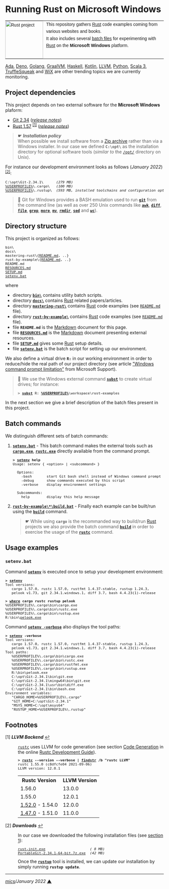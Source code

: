 # <span id="top">Running Rust on Microsoft Windows</span>

<table style="font-family:Helvetica,Arial;font-size:14px;line-height:1.6;">
  <tr>
  <td style="border:0;padding:0 10px 0 0;min-width:120px;"><a href="https://www.rust-lang.org/" rel="external"><img src="https://www.rust-lang.org/static/images/rust-logo-blk.svg" width="120" alt="Rust project"/></a></td>
  <td style="border:0;padding:0;vertical-align:text-top;">This repository gathers <a href="https://www.rust-lang.org/" rel="external">Rust</a> code examples coming from various websites and books.<br/>
  It also includes several <a href="https://en.wikibooks.org/wiki/Windows_Batch_Scripting">batch files</a> for experimenting with <a href="https://www.rust-lang.org/" rel="external">Rust</a> on the <b>Microsoft Windows</b> platform.
  </td>
  </tr>
</table>

[Ada][ada_examples], [Deno][deno_examples], [Golang][golang_examples], [GraalVM][graalvm_examples], [Haskell][haskell_examples], [Kotlin][kotlin_examples], [LLVM][llvm_examples], [Python][python_examples], [Scala 3][scala3_examples], [TruffleSqueak][trufflesqueak_examples] and [WiX][wix_examples] are other trending topics we are currently monitoring.

## <span id="proj_deps">Project dependencies</span>

This project depends on two external software for the **Microsoft Windows** plaform:

- [Git 2.34][git_downloads] ([*release notes*][git_relnotes])
- [Rust 1.57][rust_downloads] <sup id="anchor_01"><a href="#footnote_01">[1]</a></sup> ([*release notes*][rust_relnotes])

> **&#9755;** ***Installation policy***<br/>
> When possible we install software from a [Zip archive][zip_archive] rather than via a Windows installer. In our case we defined **`C:\opt\`** as the installation directory for optional software tools (*similar to* the [`/opt/`][linux_opt] directory on Unix).

For instance our development environment looks as follows (*January 2022*) <sup id="anchor_02"><a href="#footnote_02">[2]</a></sup>:

<pre style="font-size:80%;">
C:\opt\Git-2.34.1\      <i>(279 MB)</i>
<a href="https://en.wikipedia.org/wiki/Environment_variable#Default_values">%USERPROFILE%</a>\.cargo\   <i>(100 MB)</i>
<a href="https://en.wikipedia.org/wiki/Environment_variable#Default_values">%USERPROFILE%</a>\.rustup\  <i>(593 MB, installed toolchains and configuration options)</i>
</pre>

> **:mag_right:** Git for Windows provides a BASH emulation used to run [**`git`**][git_docs] from the command line (as well as over 250 Unix commands like [**`awk`**][man1_awk], [**`diff`**][man1_diff], [**`file`**][man1_file], [**`grep`**][man1_grep], [**`more`**][man1_more], [**`mv`**][man1_mv], [**`rmdir`**][man1_rmdir], [**`sed`**][man1_sed] and [**`wc`**][man1_wc]).

## <span id="structure">Directory structure</span>

This project is organized as follows:
<pre style="font-size:80%;">
bin\
docs\
mastering-rust\{<a href="mastering-rust/README.md">README.md</a>, ..}
rust-by-example\{<a href="rust-by-example/README.md">README.md</a>, ..}
README.md
<a href="RESOURCES.md">RESOURCES.md</a>
<a href="SETUP.md">SETUP.md</a>
<a href="setenv.bat">setenv.bat</a>
</pre>

where

- directory [**`bin\`**](bin/) contains utility batch scripts.
- directory [**`docs\`**](docs/) contains [Rust][rust_lang] related papers/articles.
- directory [**`mastering-rust\`**](mastering-rust/) contains [Rust][rust_lang] code examples (see [`README.md`](mastering-rust/README.md) file).
- directory [**`rust-by-example\`**](rust-by-example/) contains [Rust][rust_lang] code examples (see [`README.md`](rust-by-example/README.md) file).
- file **`README.md`** is the [Markdown][github_markdown] document for this page.
- file [**`RESOURCES.md`**](RESOURCES.md) is the [Markdown][github_markdown] document presenting external resources.
- file [**`SETUP.md`**](SETUP.md) gives some [Rust][rust_lang] setup details.
- file [**`setenv.bat`**](setenv.bat) is the batch script for setting up our environment.

We also define a virtual drive **`R:`** in our working environment in order to reduce/hide the real path of our project directory (see article ["Windows command prompt limitation"][windows_limitation] from Microsoft Support).

> **:mag_right:** We use the Windows external command [**`subst`**][windows_subst] to create virtual drives; for instance:
>
> <pre style="font-size:80%;">
> <b>&gt; <a href="https://docs.microsoft.com/en-us/windows-server/administration/windows-commands/subst">subst</a> R: <a href="https://en.wikipedia.org/wiki/Environment_variable#Default_values">%USERPROFILE%</a>\workspace\rust-examples</b>
> </pre>

In the next section we give a brief description of the batch files present in this project.

## <span id="batch_commands">Batch commands</span>


We distinguish different sets of batch commands:

1. [**`setenv.bat`**](setenv.bat) - This batch command makes the external tools such as [**`cargo.exe`**][cargo_cli], [**`rustc.exe`**][rustc_cli] directly available from the command prompt.

   <pre style="font-size:80%;">
   <b>&gt; <a href="setenv.bat">setenv</a> help</b>
   Usage: setenv { &lt;option&gt; | &lt;subcommand&gt; }
   &nbsp;
     Options:
       -bash       start Git bash shell instead of Windows command prompt
       -debug      show commands executed by this script
       -verbose    display environment settings
   &nbsp;
     Subcommands:
       help        display this help message</pre>

2. [**`rust-by-example\*\build.bat`**](rust-by-example\01_Display\build-bat) - Finally each example can be built/run using the [**`build`**](rust-by-example\01_Display\build-bat) command.
    > **&#9755;** While using **`cargo`** is the recommanded way to build/run [Rust][rust_lang] projects we also provide the batch command [**`build`**](examples/dotty-example-project/build.bat) in order to exercise the usage of the [**`rustc`**][rustc_cli] command.

## <span id="usage_examples">Usage examples</span>

### **`setenv.bat`**

Command [**`setenv`**](setenv.bat) is executed once to setup your development environment:

<pre style="font-size:80%;">
<b>&gt; <a href="setenv.bat">setenv</a></b>
Tool versions:
   cargo 1.57.0, rustc 1.57.0, rustfmt 1.4.37-stable, rustup 1.24.3,
   pelook v1.73, git 2.34.1.windows.1, diff 3.7, bash 4.4.23(1)-release
&nbsp;
<b>&gt; <a href="https://docs.microsoft.com/en-us/windows-server/administration/windows-commands/where_1">where</a> cargo rustc rustup pelook</b>
%USERPROFILE%\.cargo\bin\cargo.exe
%USERPROFILE%\.cargo\bin\rustc.exe
%USERPROFILE%\.cargo\bin\rustup.exe
R:\bin\<a href="http://bytepointer.com/tools/index.htm#pelook">pelook.exe</a>
</pre>

Command [**`setenv -verbose`**](setenv.bat) also displays the tool paths:

<pre style="font-size:80%;">
<b>&gt; <a href="setenv.bat">setenv</a> -verbose</b>
Tool versions:
   cargo 1.57.0, rustc 1.57.0, rustfmt 1.4.37-stable, rustup 1.24.3,
   pelook v1.73, git 2.34.1.windows.1, diff 3.7, bash 4.4.23(1)-release
Tool paths:
   %USERPROFILE%\.cargo\bin\cargo.exe
   %USERPROFILE%\.cargo\bin\rustc.exe
   %USERPROFILE%\.cargo\bin\rustfmt.exe
   %USERPROFILE%\.cargo\bin\rustup.exe
   R:\bin\pelook.exe
   C:\opt\Git-2.34.1\bin\git.exe
   C:\opt\Git-2.34.1\mingw64\bin\git.exe
   C:\opt\Git-2.34.1\usr\bin\diff.exe
   C:\opt\Git-2.34.1\bin\bash.exe
Environment variables:
   "CARGO_HOME=%USERPROFILE%\.cargo"
   "GIT_HOME=C:\opt\Git-2.34.1"
   "MSYS_HOME=C:\opt\msys64"
   "RUSTUP_HOME=%USERPROFILE%\.rustup"
</pre>

## <span id="footnotes">Footnotes</span>

<span id="footnote_01">[1]</span> ***LLVM Backend*** [↩](#anchor_01)

<dl><dd>
<a href="https://doc.rust-lang.org/rustc/command-line-arguments.html"><code>rustc</code></a> uses LLVM for code generation (see section <a href="https://rustc-dev-guide.rust-lang.org/backend/codegen.html">Code Generation</a> in the online <a href="https://rustc-dev-guide.rust-lang.org/">Rustc Development Guide</a>).
</dd>
<dd>
<pre style="font-size:80%;">
<b>&gt; <a href="https://doc.rust-lang.org/rustc/command-line-arguments.html">rustc</a> --version --verbose | <a href="https://docs.microsoft.com/en-us/windows-server/administration/windows-commands/findstr">findstr</a> /b "rustc LLVM"</b>
rustc 1.55.0 (c8dfcfe04 2021-09-06)
LLVM version: 12.0.1
</pre>
</dd>
<dd>
<table>
<tr><th>Rustc Version</th><th>LLVM Version</th></tr>
<tr><td>1.56.0</td><td>13.0.0</td></tr>
<tr><td>1.55.0</td><td>12.0.1</td></tr>
<tr><td><a href="https://github.com/rust-lang/rust/releases/tag/1.52.0">1.52.0</a> - 1.54.0</td><td>12.0.0</td></tr>
<tr><td><a href="https://github.com/rust-lang/rust/releases/tag/1.47.0">1.47.0</a> - 1.51.0</td><td>11.0.0</td></tr>
</table>
</dd></dl>

<span id="footnote_02">[2]</span> ***Downloads*** [↩](#anchor_02)

<dl><dd>
In our case we downloaded the following installation files (see <a href="#proj_deps">section 1</a>):
</dd>
<dd>
<pre style="font-size:80%;">
<a href="https://www.rust-lang.org/tools/install">rust-init.exe</a>                     <i>( 8 MB)</i>
<a href="https://git-scm.com/download/win">PortableGit-2.34.1-64-bit.7z.exe</a>  <i>(42 MB)</i>
</pre>
</dd>
<dd>
Once the <a href="https://github.com/rust-lang/rustup/blob/master/README.md"><b><code>rustup</code></b></a> tool is installed, we can update our installation by simply running <b><code>rustup update</code></b>. 
</dd></dl>

***

*[mics](https://lampwww.epfl.ch/~michelou/)/January 2022* [**&#9650;**](#top)
<span id="bottom">&nbsp;</span>

<!-- link refs -->

[ada_examples]: https://github.com/michelou/ada-examples
[cargo_cli]: https://doc.rust-lang.org/cargo/commands/cargo.html
[deno_examples]: https://github.com/michelou/deno-examples
[git_docs]: https://git-scm.com/docs/git
[git_downloads]: https://git-scm.com/download/win
[github_markdown]: https://github.github.com/gfm/
[git_relnotes]: https://raw.githubusercontent.com/git/git/master/Documentation/RelNotes/2.34.1.txt
[golang_examples]: https://github.com/michelou/golang-examples
[graalvm_examples]: https://github.com/michelou/graalvm-examples
[haskell_examples]: https://github.com/michelou/haskell-examples
[kotlin_examples]: https://github.com/michelou/kotlin-examples
[linux_opt]: https://tldp.org/LDP/Linux-Filesystem-Hierarchy/html/opt.html
[llvm_examples]: https://github.com/michelou/llvm-examples
[man1_awk]: https://www.linux.org/docs/man1/awk.html
[man1_diff]: https://www.linux.org/docs/man1/diff.html
[man1_file]: https://www.linux.org/docs/man1/file.html
[man1_grep]: https://www.linux.org/docs/man1/grep.html
[man1_more]: https://www.linux.org/docs/man1/more.html
[man1_mv]: https://www.linux.org/docs/man1/mv.html
[man1_rmdir]: https://www.linux.org/docs/man1/rmdir.html
[man1_sed]: https://www.linux.org/docs/man1/sed.html
[man1_wc]: https://www.linux.org/docs/man1/wc.html
[python_examples]: https://github.com/michelou/python-examples
[rust_downloads]: https://forge.rust-lang.org/infra/other-installation-methods.html#standalone-installers
[rust_lang]: https://www.rust-lang.org/
[rust_relnotes]: https://github.com/rust-lang/rust/blob/master/RELEASES.md
[rustc_cli]: https://doc.rust-lang.org/rustc/command-line-arguments.html
[rustup_cli]: https://github.com/rust-lang/rustup/blob/master/README.md
[scala3_examples]: https://github.com/michelou/dotty-examples
[trufflesqueak_examples]: https://github.com/michelou/trufflesqueak-examples
[windows_limitation]: https://support.microsoft.com/en-gb/help/830473/command-prompt-cmd-exe-command-line-string-limitation
[windows_subst]: https://docs.microsoft.com/en-us/windows-server/administration/windows-commands/subst
[wix_examples]: https://github.com/michelou/wix-examples
[zip_archive]: https://www.howtogeek.com/178146/
